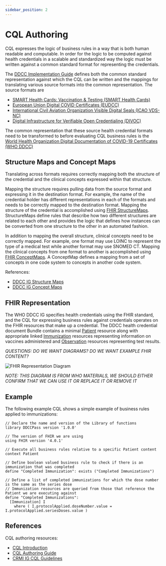 ```yaml
---
sidebar_position: 2
---
```


# CQL Authoring

CQL expresses the logic of business rules in a way that is both human readable and computable. In
order for the logic to be computed against health credentials in a scalable and standardized way
the logic must be written against a common standard format for representing the credentials.

The [DDCC Implementation Guide](https://worldhealthorganization.github.io/ddcc/) defines both the
common standard representation against which the CQL can be written and the mappings for translating
various source formats into the common representation. The source formats are

* [SMART Health Cards: Vaccination & Testing (SMART Health Cards)](https://build.fhir.org/ig/HL7/fhir-shc-vaccination-ig/)
* [European Union Digital COVID Certificates (EUDCC)](https://health.ec.europa.eu/publications/technical-specifications-eu-digital-covid-certificates-volumes-1-5_en)
* [International Civil Aviation Organization Visible Digital Seals (ICAO VDS-NC)](https://www.icao.int/Security/FAL/TRIP/PublishingImages/Pages/Publications/Guidelines%20-%20VDS%20for%20Travel-Related%20Public%20Health%20Proofs.pdf)
* [Digital Infrastructure for Verifiable Open Credentialing (DIVOC)](https://divoc.egov.org.in/)

The common representation that these source health credential formats need to be transformed to
before evaluating CQL business rules is the
[World Health Organization Digital Documentation of COVID-19 Certificates (WHO DDCC)](https://worldhealthorganization.github.io/ddcc/content_profiles.html)

## Structure Maps and Concept Maps

Translating across formats requires correctly mapping both the structure of the credential and the
clinical concepts expressed within that structure.

Mapping the structure requires pulling data from the source format and expressing it in the
destination format. For example, the name of the credential holder has different representations in
each of the formats and needs to be correctly mapped to the destination format. Mapping the
structure of the credential is accomplished using
[FHIR StructureMaps](https://fhir-ru.github.io/structuremap.html).
StructureMaps define rules that describe how two different structures are related to each other and
provides the logic that defines how instances can be converted from one structure to the other in an
automated fashion.

In addition to mapping the overall structure, clinical concepts need to be correctly mapped. For
example, one format may use LOINC to represent the type of a medical test while another format may
use SNOMED CT. Mapping the clinical concepts from one format to another is accomplished using
[FHIR ConceptMaps](https://fhir-ru.github.io/conceptmap.html).
A ConceptMap defines a mapping from a set of concepts in one code system to concepts in another code
system.

References:

* [DDCC IG Structure Maps](https://worldhealthorganization.github.io/ddcc/artifacts.html#terminology-structure-maps)
* [DDCC IG Concept Maps](https://worldhealthorganization.github.io/ddcc/artifacts.html#terminology-concept-maps)

## FHIR Representation

The WHO DDCC IG specifies health credentials using the FHIR standard, and the CQL for expressing
business rules against credentials operates on the FHIR resources that make up a credential. The
DDCC health credential document Bundle contains a minimal
[Patient](https://worldhealthorganization.github.io/ddcc/StructureDefinition-DDCCPatient.html)
resource along with appropriate linked
[Immunization](https://worldhealthorganization.github.io/ddcc/StructureDefinition-DDCCImmunization.html)
resources representing information on vaccines administered and
[Observation](https://worldhealthorganization.github.io/ddcc/StructureDefinition-DDCCObservation.html)
resources representing test results.

*QUESTIONS: DO WE WANT DIAGRAMS? DO WE WANT EXAMPLE FHIR CONTENT?*

![FHIR Representation Diagram](/img/fhir_representation.png)

*NOTE: THIS DIAGRAM IS FROM WHO MATERIALS, WE SHOULD EITHER CONFIRM THAT WE CAN USE IT OR REPLACE IT OR REMOVE IT*

## Example

The following example CQL shows a simple example of business rules applied to immunizations:

```
// Declare the name and version of the Library of functions
library DDCCPass version '1.0.0'

// The version of FHIR we are using
using FHIR version '4.0.1'

// Execute all business rules relative to a specific Patient content
context Patient

// Define boolean valued business rule to check if there is an immunization that was completed
define "Completed Immunization": exists ("Completed Immunizations")

// Define a list of completed immunizations for which the dose number is the same as the series dose
// Immunization resources are queried from those that reference the Patient we are executing against
define "Completed Immunizations":
  [Immunization] I
    where ( I.protocolApplied.doseNumber.value = I.protocolApplied.seriesDoses.value )
```

## References

CQL authoring resources:

* [CQL Introduction](https://cql.hl7.org/01-introduction.html)
* [CQL Authoring Guide](https://cql.hl7.org/02-authorsguide.html)
* [CRMI IG CQL Guidelines](https://build.fhir.org/ig/HL7/crmi-ig/branches/master/using-cql.html)
